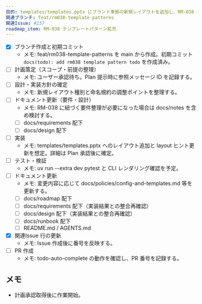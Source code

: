 ```yaml
---
目的: templates/templates.pptx にブランド準拠の新規レイアウトを追加し、RM-038 の期待成果に沿ったパターン拡充を行う
関連ブランチ: feat/rm038-template-patterns
関連Issue: #237
roadmap_item: RM-038 テンプレートパターン拡充
---
```


- [x] ブランチ作成と初期コミット
  - メモ: feat/rm038-template-patterns を main から作成。初期コミット `docs(todo): add rm038 template pattern todo` を作成済み。
- [ ] 計画策定（スコープ・前提の整理）
  - メモ: ユーザー承認待ち。Plan 提示時に参照メッセージ ID を記録する。
- [ ] 設計・実装方針の確定
  - メモ: 新規レイアウト種別と命名規約の調整ポイントを整理する。
- [ ] ドキュメント更新（要件・設計）
  - メモ: RM-038 に紐づく要件整理が必要になった場合は docs/notes を含め検討する。
  - [ ] docs/requirements 配下
  - [ ] docs/design 配下
- [ ] 実装
  - メモ: templates/templates.pptx へのレイアウト追加と layout ヒント更新を想定。詳細は Plan 承認後に確定。
- [ ] テスト・検証
  - メモ: uv run --extra dev pytest と CLI レンダリング確認を予定。
- [ ] ドキュメント更新
  - メモ: 変更内容に応じて docs/policies/config-and-templates.md 等を更新する。
  - [ ] docs/roadmap 配下
  - [ ] docs/requirements 配下（実装結果との整合再確認）
  - [ ] docs/design 配下（実装結果との整合再確認）
  - [ ] docs/runbook 配下
  - [ ] README.md / AGENTS.md
- [x] 関連Issue 行の更新
  - メモ: Issue 作成後に番号を反映する。
- [ ] PR 作成
  - メモ: todo-auto-complete の動作を確認し、PR 番号を記録する。

## メモ
- 計画承認取得後に作業開始。
